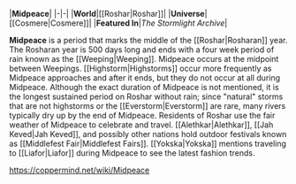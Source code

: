 |**Midpeace**|
|-|-|
|**World**|[[Roshar\|Roshar]]|
|**Universe**|[[Cosmere\|Cosmere]]|
|**Featured In**|*The Stormlight Archive*|

**Midpeace** is a period that marks the middle of the [[Roshar\|Rosharan]] year.
The Rosharan year is 500 days long and ends with a four week period of rain known as the [[Weeping\|Weeping]]. Midpeace occurs at the midpoint between Weepings. [[Highstorm\|Highstorms]] occur more frequently as Midpeace approaches and after it ends, but they do not occur at all during Midpeace. Although the exact duration of Midpeace is not mentioned, it is the longest sustained period on Roshar without rain; since "natural" storms that are not highstorms or the [[Everstorm\|Everstorm]] are rare, many rivers typically dry up by the end of Midpeace.
Residents of Roshar use the fair weather of Midpeace to celebrate and travel. [[Alethkar\|Alethkar]], [[Jah Keved\|Jah Keved]], and possibly other nations hold outdoor festivals known as [[Middlefest Fair\|Middlefest Fairs]]. [[Yokska\|Yokska]] mentions traveling to [[Liafor\|Liafor]] during Midpeace to see the latest fashion trends.



https://coppermind.net/wiki/Midpeace